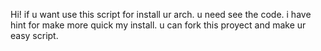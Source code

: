Hi!
if u want use this script for install ur arch.
u need see the code. i have hint for make more quick my install.
u can fork this proyect and make ur easy script. 
